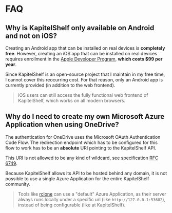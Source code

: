 # FAQ

## Why is KapitelShelf only available on Android and not on iOS?

Creating an Android app that can be installed on real devices is **completely free**. However, creating an iOS app that can be installed on real devices requires enrollment in the [Apple Developer Program](https://developer.apple.com/programs/), **which costs $99 per year**.

Since KapitelShelf is an open-source project that I maintain in my free time, I cannot cover this reocurring cost. For that reason, only an Android app is currently provided (in addition to the web frontend).

> iOS users can still access the fully functional web frontend of KapitelShelf, which works on all modern browsers.

## Why do I need to create my own Microsoft Azure Application when using OneDrive?

The authentication for OneDrive uses the Microsoft OAuth Authentication Code Flow. The redirection endpoint which has to be configured for this flow to work has to be an **absolute** URI pointing to the KapitelShelf API.

This URI is not allowed to be any kind of wildcard, see specification [RFC 6749](https://datatracker.ietf.org/doc/html/rfc6749#section-3.1.2).

Because KapitelShelf allows its API to be hosted behind any domain, it is not possible to use a single Azure Application for the entire KapitelShelf community.

> Tools like [rclone](https://rclone.org/) can use a "default" Azure Application, as their server always runs locally under a specific url (like `http://127.0.0.1:53682`), instead of being configurable (like at KapitelShelf).
